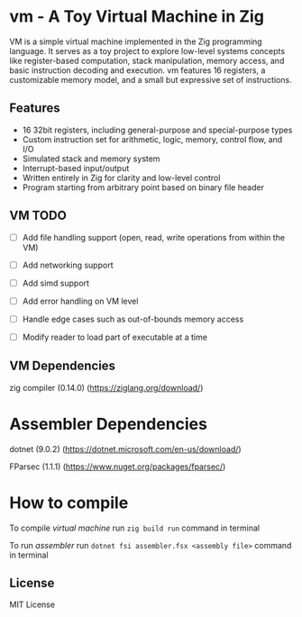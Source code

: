 # vm - A Toy Virtual Machine in Zig

VM is a simple virtual machine implemented in the Zig programming language. It serves as a toy project to explore low-level systems concepts like register-based computation, stack manipulation, memory access, and basic instruction decoding and execution. vm features 16 registers, a customizable memory model, and a small but expressive set of instructions.

## Features
- 16 32bit registers, including general-purpose and special-purpose types
- Custom instruction set for arithmetic, logic, memory, control flow, and I/O
- Simulated stack and memory system
- Interrupt-based input/output
- Written entirely in Zig for clarity and low-level control
- Program starting from arbitrary point based on binary file header

## VM TODO
- [ ] Add file handling support (open, read, write operations from within the VM)
- [ ] Add networking support
- [ ] Add simd support
- [ ] Add error handling on VM level
- [ ] Handle edge cases such as out-of-bounds memory access
- [ ] Modify reader to load part of executable at a time


## VM Dependencies

zig compiler (0.14.0) (https://ziglang.org/download/)

# Assembler Dependencies

dotnet (9.0.2) (https://dotnet.microsoft.com/en-us/download/)

FParsec (1.1.1) (https://www.nuget.org/packages/fparsec/)

# How to compile

To compile *virtual machine* run `zig build run` command in terminal

To run *assembler* run `dotnet fsi assembler.fsx <assembly file>` command in terminal

## License
MIT License
